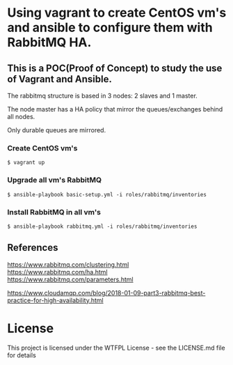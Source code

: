 # Using vagrant to create CentOS vm's and ansible to configure them with RabbitMQ HA.


## This is a POC(Proof of Concept) to study the use of Vagrant and Ansible.

The rabbitmq structure is based in 3 nodes: 2 slaves and 1 master.

The node master has a HA policy that mirror the queues/exchanges behind all nodes.

Only durable queues are mirrored.

### Create CentOS vm's
```
$ vagrant up 
```

### Upgrade all vm's RabbitMQ
```
$ ansible-playbook basic-setup.yml -i roles/rabbitmq/inventories
```

### Install RabbitMQ in all vm's
```
$ ansible-playbook rabbitmq.yml -i roles/rabbitmq/inventories
```


## References

https://www.rabbitmq.com/clustering.html
https://www.rabbitmq.com/ha.html
https://www.rabbitmq.com/parameters.html

https://www.cloudamqp.com/blog/2018-01-09-part3-rabbitmq-best-practice-for-high-availability.html


# License

This project is licensed under the WTFPL License - see the LICENSE.md file for details
